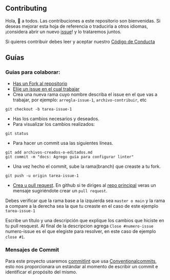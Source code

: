 ## Contributing

Hola, 👋 a todos. Las contribuciones a este repositorio son bienvenidas. Si deseas mejorar esta hoja de referencia o traducirla a otros idiomas, ¡considera abrir un nuevo  [issue](https://github.com/javascriptecuador/web/issues/new)! y lo trataremos juntos.

Si quieres contribuir debes leer y aceptar nuestro [Código de Conducta](https://github.com/javascriptecuador/.github/blob/master/CODE_OF_CONDUCT.md)

## Guías

### Guias para colaborar:

- [Has un Fork al repositorio](https://help.github.com/articles/fork-a-repo/)
- [Elije un issue en el cual trabajar ](https://github.com/javascriptecuador/web/issues)
- Crea una nueva rama cuyo nombre describa el issue en el que vas a trabajar, por ejemplo: `arregla-issue-1`, `archivo-contribuir`, etc
```
git checkout -b tarea-issue-1
```
- Has los cambios necesarios y deseados.
- Para visualizar los cambios realizados:
```
git status
``` 
- Para hacer un commit usa las siguientes líneas.
```
git add archivos-creados-o-editados.md
git commit -m "docs: Agrego guía para configurar linter"
```
- Una vez hecho el commit, sube la rama(branch) que creaste a tu fork.
```
git push -u origin tarea-issue-1
```
- [Crea u pull request](https://help.github.com/articles/creating-a-pull-request/). En github si te diriges al [repo principal](https://github.com/javascriptecuador/web) veras un mensaje sugiriéndote crear un `pull request`.

Debes verificar que la rama base a la izquierda sea `master o main` y la rama a compare a la derecha sea la que tu creaste en el caso de este ejemplo `tarea-issue-1`

Escribe un título y una descripción que explique los cambios que hiciste en tu pull resquest. Al final de la descripcion agrega `Close #numero-issue` numero-issue es el que elegiste para resolver, en este caso de ejemplo  `close #1`.


### Mensajes de Commit 

Para este proyecto usaremos [commitlint](https://commitlint.js.org/#/) que usa [Conventionalcommits](https://www.conventionalcommits.org/en/v1.0.0/), esto nos proporcionara un estándar al momento de escribir un commit e identificar el propósito del mismo. 